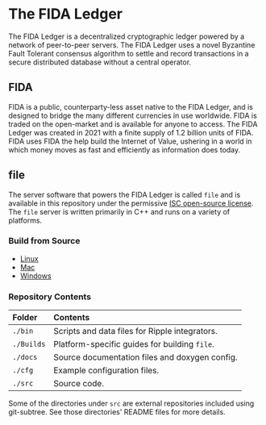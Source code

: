 # The FIDA Ledger

The FIDA Ledger is a decentralized cryptographic ledger powered by a network of peer-to-peer servers. The FIDA Ledger uses a novel Byzantine Fault Tolerant consensus algorithm to settle and record transactions in a secure distributed database without a central operator.

## FIDA
FIDA is a public, counterparty-less asset native to the FIDA Ledger, and is designed to bridge the many different currencies in use worldwide. FIDA is traded on the open-market and is available for anyone to access. The FIDA Ledger was created in 2021 with a finite supply of 1.2 billion units of FIDA. FIDA uses FIDA the help build the Internet of Value, ushering in a world in which money moves as fast and efficiently as information does today.

## file
The server software that powers the FIDA Ledger is called `file` and is available in this repository under the permissive [ISC open-source license](LICENSE). The `file` server is written primarily in C++ and runs on a variety of platforms.

### Build from Source

* [Linux](Builds/linux/README.md)
* [Mac](Builds/macos/README.md)
* [Windows](Builds/VisualStudio2017/README.md)


### Repository Contents

| Folder     | Contents                                         |
|:-----------|:-------------------------------------------------|
| `./bin`    | Scripts and data files for Ripple integrators.   |
| `./Builds` | Platform-specific guides for building `file`. |
| `./docs`   | Source documentation files and doxygen config.   |
| `./cfg`    | Example configuration files.                     |
| `./src`    | Source code.                                     |

Some of the directories under `src` are external repositories included using
git-subtree. See those directories' README files for more details.


